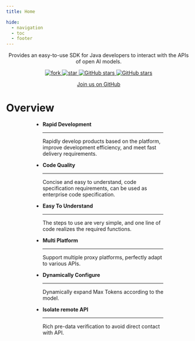 ```yaml
---
title: Home

hide:
  - navigation
  - toc
  - footer
---
```


<style xmlns="http://www.w3.org/1999/html">
.md-typeset h1 {
  text-align: center;
  font-weight: 1000;
  font-size: 60px;
  margin-top: 60px;
  margin-bottom: 0;
}
</style>

<div style="text-align: center;">
    Provides an easy-to-use SDK for Java developers to interact with the APIs of open AI models.
    <p/>
    <a target="_blank" class="connector-logo-index" href="https://gitee.com/devlive-community/openai-java-sdk/members">
        <img src='https://gitee.com/devlive-community/openai-java-sdk/badge/fork.svg?theme=white' alt='fork'/>
    </a>
    <a target="_blank" class="connector-logo-index" href="https://gitee.com/devlive-community/openai-java-sdk/stargazers">
        <img src='https://gitee.com/devlive-community/openai-java-sdk/badge/star.svg?theme=white' alt='star'/>
    </a>
    <a target="_blank" class="connector-logo-index" href="https://github.com/devlive-community/openai-java-sdk/fork">
        <img alt="GitHub stars" src="https://img.shields.io/github/forks/devlive-community/openai-java-sdk?logo=github">
    </a>
    <a target="_blank" class="connector-logo-index" href="https://github.com/devlive-community/openai-java-sdk/stargazers">
        <img alt="GitHub stars" src="https://img.shields.io/github/stars/devlive-community/openai-java-sdk?logo=github">
    </a>
    <p/> 
    <p/>
    <a href="https://github.com/devlive-community/openai-java-sdk" target="_blank" title="Join us on GitHub" class="md-button md-button--primary">
      Join us on GitHub
    </a>
    <p/><p/><p/><p/>
</div>

# Overview

<div style="max-width: 70%; margin: 0 auto" class="grid cards" markdown>

- __Rapid Development__

    ---

    Rapidly develop products based on the platform, improve development efficiency, and meet fast delivery requirements.

- __Code Quality__

    ---

    Concise and easy to understand, code specification requirements, can be used as enterprise code specification.

- __Easy To Understand__

    ---

    The steps to use are very simple, and one line of code realizes the required functions.

- __Multi Platform__

    ---

    Support multiple proxy platforms, perfectly adapt to various APIs.

- __Dynamically Configure__

    ---

    Dynamically expand Max Tokens according to the model.

- __Isolate remote API__

    ---

    Rich pre-data verification to avoid direct contact with API.

</div>
